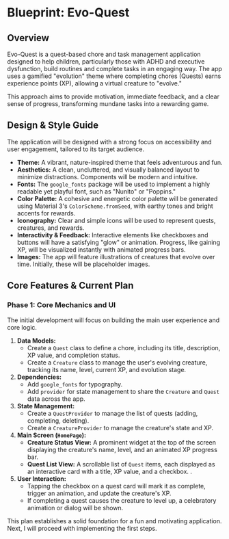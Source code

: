 # Blueprint: Evo-Quest

## Overview

Evo-Quest is a quest-based chore and task management application designed to help children, particularly those with ADHD and executive dysfunction, build routines and complete tasks in an engaging way. The app uses a gamified "evolution" theme where completing chores (Quests) earns experience points (XP), allowing a virtual creature to "evolve."

This approach aims to provide motivation, immediate feedback, and a clear sense of progress, transforming mundane tasks into a rewarding game.

## Design & Style Guide

The application will be designed with a strong focus on accessibility and user engagement, tailored to its target audience.

-   **Theme:** A vibrant, nature-inspired theme that feels adventurous and fun.
-   **Aesthetics:** A clean, uncluttered, and visually balanced layout to minimize distractions. Components will be modern and intuitive.
-   **Fonts:** The `google_fonts` package will be used to implement a highly readable yet playful font, such as "Nunito" or "Poppins."
-   **Color Palette:** A cohesive and energetic color palette will be generated using Material 3's `ColorScheme.fromSeed`, with earthy tones and bright accents for rewards.
-   **Iconography:** Clear and simple icons will be used to represent quests, creatures, and rewards.
-   **Interactivity & Feedback:** Interactive elements like checkboxes and buttons will have a satisfying "glow" or animation. Progress, like gaining XP, will be visualized instantly with animated progress bars.
-   **Images:** The app will feature illustrations of creatures that evolve over time. Initially, these will be placeholder images.

## Core Features & Current Plan

### Phase 1: Core Mechanics and UI

The initial development will focus on building the main user experience and core logic.

1.  **Data Models:**
    *   Create a `Quest` class to define a chore, including its title, description, XP value, and completion status.
    *   Create a `Creature` class to manage the user's evolving creature, tracking its name, level, current XP, and evolution stage.
2.  **Dependencies:**
    *   Add `google_fonts` for typography.
    *   Add `provider` for state management to share the `Creature` and `Quest` data across the app.
3.  **State Management:**
    *   Create a `QuestProvider` to manage the list of quests (adding, completing, deleting).
    *   Create a `CreatureProvider` to manage the creature's state and XP.
4.  **Main Screen (`HomePage`):**
    *   **Creature Status View:** A prominent widget at the top of the screen displaying the creature's name, level, and an animated XP progress bar.
    *   **Quest List View:** A scrollable list of `Quest` items, each displayed as an interactive card with a title, XP value, and a checkbox.
    .
5.  **User Interaction:**
    *   Tapping the checkbox on a quest card will mark it as complete, trigger an animation, and update the creature's XP.
    *   If completing a quest causes the creature to level up, a celebratory animation or dialog will be shown.

This plan establishes a solid foundation for a fun and motivating application. Next, I will proceed with implementing the first steps.
